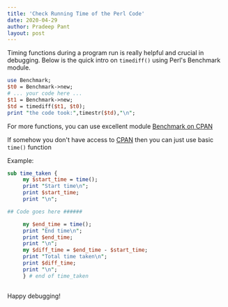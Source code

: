 ```yaml
---
title: 'Check Running Time of the Perl Code'
date: 2020-04-29
author: Pradeep Pant
layout: post
---
```


Timing functions during a program run is really helpful and crucial in debugging. Below is the quick intro on ````timediff()```` using Perl's Benchmark module. 

````perl
use Benchmark;
$t0 = Benchmark->new;
# ... your code here ...
$t1 = Benchmark->new;
$td = timediff($t1, $t0);
print "the code took:",timestr($td),"\n";
````

For more functions, you can use excellent module [Benchmark on CPAN](https://metacpan.org/pod/Benchmark)


If somehow you don't have access to [CPAN](https://www.cpan.org/) then you can just use basic 
```` time() ```` 
function

Example:

````perl
sub time_taken {
     my $start_time = time();
     print "Start time\n";
     print $start_time;
     print "\n";

## Code goes here ######

     my $end_time = time();
     print "End time\n";
     print $end_time;
     print "\n";
     my $diff_time = $end_time - $start_time;
     print "Total time taken\n";
     print $diff_time;
     print "\n";
     } # end of time_taken
	 
````

Happy debugging!